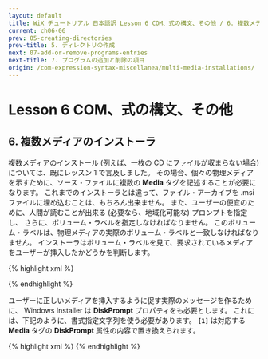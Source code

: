 ```yaml
---
layout: default
title: WiX チュートリアル 日本語訳 Lesson 6 COM、式の構文、その他 / 6. 複数メディアのインストーラ
current: ch06-06
prev: 05-creating-directories
prev-title: 5. ディレクトリの作成
next: 07-add-or-remove-programs-entries
next-title: 7. プログラムの追加と削除の項目
origin: /com-expression-syntax-miscellanea/multi-media-installations/
---
```

#  Lesson 6 COM、式の構文、その他

## 6. 複数メディアのインストーラ

複数メディアのインストール (例えば、一枚の CD にファイルが収まらない場合) については、既にレッスン 1 で言及しました。
その場合、個々の物理メディアを示すために、ソース・ファイルに複数の **Media** タグを記述することが必要になります。
これまでのインストーラとは違って、ファイル・アーカイブを .msi ファイルに埋め込むことは、もちろん出来ません。
また、ユーザーの便宜のために、人間が読むことが出来る (必要なら、地域化可能な) プロンプトを指定し、
さらに、ボリューム・ラベルを指定しなければなりません。
このボリューム・ラベルは、物理メディアの実際のボリューム・ラベルと一致しなければなりません。
インストーラはボリューム・ラベルを見て、要求されているメディアをユーザーが挿入したかどうかを判断します。

{% highlight xml %}
<Media Id='1' Cabinet='Sample1.cab' EmbedCab='no'
    DiskPrompt="CD-ROM #1" VolumeLabel="HOGE_DISK1" />

<Media Id='2' Cabinet='Sample2.cab' EmbedCab='no'
    DiskPrompt="CD-ROM #2" VolumeLabel="HOGE_DISK2" />
{% endhighlight %}

ユーザーに正しいメディアを挿入するように促す実際のメッセージを作るために、
Windows Installer は **DiskPrompt** プロパティをも必要とします。
これには、下記のように、書式指定文字列を使う必要があります。
**`[1]`** は対応する **Media** タグの **DiskPrompt** 属性の内容で置き換えられます。

{% highlight xml %}
<Property Id='DiskPrompt' Value="ぴよソフトのほげ 1.0 インストーラ [1]" />
{% endhighlight %}
